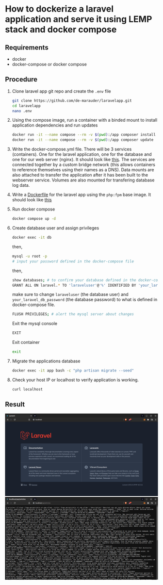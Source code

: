 # How to dockerize a laravel application and serve it using LEMP stack and docker compose

## Requirements
- docker
- docker-compose or docker compose

## Procedure

1. Clone laravel app git repo and create the `.env` file
   ```bash
   git clone https://github.com/de-marauder/laravelapp.git
   cd laravelapp
   nano .env
   ```
2. Using the compose image, run a container with a binded mount to install application dependencies and run updates
   ```bash
   docker run -it --name compose --rm -v $(pwd):/app composer install
   docker run -it --name compose --rm -v $(pwd):/app composer update
   ```
3. Write the docker-compose.yml file. There will be 3 services (containers). One for the laravel application, one for the database and one for our web server (nginx). It should look like [this](./docker-compose.yml). The services are connected together by a custom bridge network (this allows containers to reference themselves using their names as a DNS). Data mounts are also attached to transfer the application after it has been built to the webserver service. Volumes are also mounted for transfering database log data. 
4. Write a [Dockerfile](./Dockerfile) for the laravel app using the `php:fpm` base image. It should look like [this](./Dockerfile)
5. Run docker compose
   ```bash
   docker compose up -d
   ```
6. Create database user and assign privileges
   ```bash
   docker exec -it db 
   ```
   then,
   ```bash
   mysql -u root -p
   # input your password defined in the docker-compose file
   ```
   then,
   ```bash
   show databases; # to confirm your database defined in the docker-compose file was created
   GRANT ALL ON laravel.* TO 'laraveluser'@'%' IDENTIFIED BY 'your_laravel_db_password';
   ```
   make sure to change `laraveluser` (the database user) and `your_laravel_db_password` (the database password) to what is defined in docker-compose file.
   ```bash
   FLUSH PRIVILEGES; # alert the mysql server about changes
   ```
   Exit the mysql console
   ```bash
   EXIT
   ```
   Exit container
   ```bash
   exit
   ```

7. Migrate the applications database
   ```bash
   docker exec -it app bash -c "php artisan migrate --seed"
   ```
8. Check your host IP or localhost to verify application is working.
   ```bash
   curl localhost
   ```

## Result
<img src="./home.png" alt="result" />
<img src="./articles.png" alt="result" />
